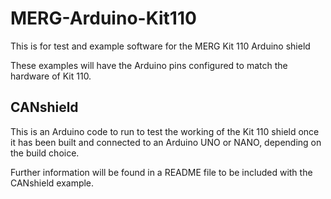 # MERG-Arduino-Kit110
 This is for test and example software for the MERG Kit 110 Arduino  shield
 
 These examples will have the Arduino pins configured to match the hardware of Kit 110.
 
 ## CANshield
 
 This is an Arduino code to run to test the working of the Kit 110 shield once it has been built and connected to an Arduino UNO or NANO, depending on the build choice.
 
 Further information will be found in a README file to be included with the CANshield example.
 
